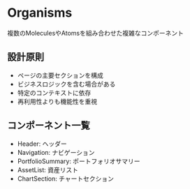 # Organisms

複数のMoleculesやAtomsを組み合わせた複雑なコンポーネント

## 設計原則
- ページの主要セクションを構成
- ビジネスロジックを含む場合がある
- 特定のコンテキストに依存
- 再利用性よりも機能性を重視

## コンポーネント一覧
- Header: ヘッダー
- Navigation: ナビゲーション
- PortfolioSummary: ポートフォリオサマリー
- AssetList: 資産リスト
- ChartSection: チャートセクション